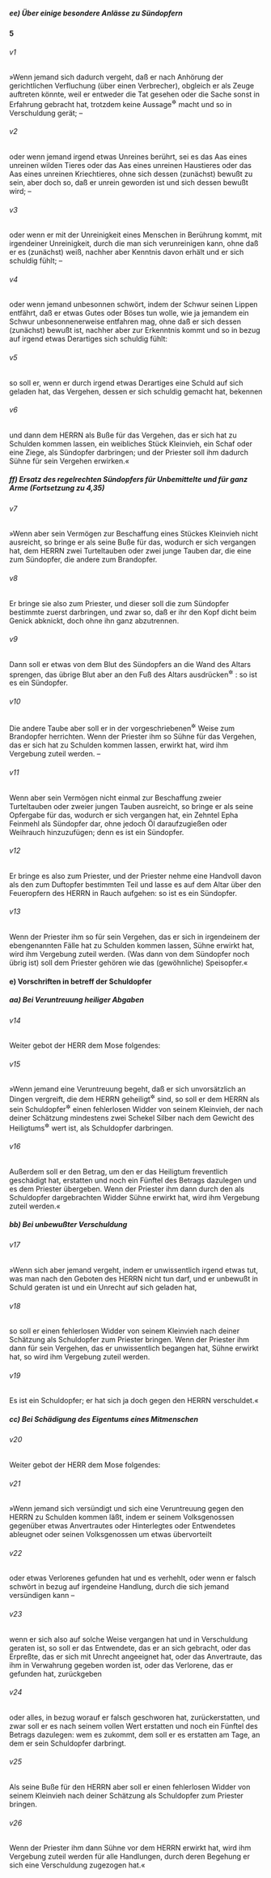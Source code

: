 ##### ee) Über einige besondere Anlässe zu Sündopfern

__5__

###### v1
»Wenn jemand sich dadurch vergeht, daß er nach Anhörung der gerichtlichen Verfluchung (über einen Verbrecher), obgleich er als Zeuge auftreten könnte, weil er entweder die Tat gesehen oder die Sache sonst in Erfahrung gebracht hat, trotzdem keine Aussage<sup title="oder: Anzeige">&#x2732;</sup>
 macht und so in Verschuldung gerät; –

###### v2
oder wenn jemand irgend etwas Unreines berührt, sei es das Aas eines unreinen wilden Tieres oder das Aas eines unreinen Haustieres oder das Aas eines unreinen Kriechtieres, ohne sich dessen (zunächst) bewußt zu sein, aber doch so, daß er unrein geworden ist und sich dessen bewußt wird; –

###### v3
oder wenn er mit der Unreinigkeit eines Menschen in Berührung kommt, mit irgendeiner Unreinigkeit, durch die man sich verunreinigen kann, ohne daß er es (zunächst) weiß, nachher aber Kenntnis davon erhält und er sich schuldig fühlt; –

###### v4
oder wenn jemand unbesonnen schwört, indem der Schwur seinen Lippen entfährt, daß er etwas Gutes oder Böses tun wolle, wie ja jemandem ein Schwur unbesonnenerweise entfahren mag, ohne daß er sich dessen (zunächst) bewußt ist, nachher aber zur Erkenntnis kommt und so in bezug auf irgend etwas Derartiges sich schuldig fühlt:

###### v5
so soll er, wenn er durch irgend etwas Derartiges eine Schuld auf sich geladen hat, das Vergehen, dessen er sich schuldig gemacht hat, bekennen

###### v6
und dann dem HERRN als Buße für das Vergehen, das er sich hat zu Schulden kommen lassen, ein weibliches Stück Kleinvieh, ein Schaf oder eine Ziege, als Sündopfer darbringen; und der Priester soll ihm dadurch Sühne für sein Vergehen erwirken.«

##### ff) Ersatz des regelrechten Sündopfers für Unbemittelte und für ganz Arme (Fortsetzung zu 4,35)


###### v7
»Wenn aber sein Vermögen zur Beschaffung eines Stückes Kleinvieh nicht ausreicht, so bringe er als seine Buße für das, wodurch er sich vergangen hat, dem HERRN zwei Turteltauben oder zwei junge Tauben dar, die eine zum Sündopfer, die andere zum Brandopfer.

###### v8
Er bringe sie also zum Priester, und dieser soll die zum Sündopfer bestimmte zuerst darbringen, und zwar so, daß er ihr den Kopf dicht beim Genick abknickt, doch ohne ihn ganz abzutrennen.

###### v9
Dann soll er etwas von dem Blut des Sündopfers an die Wand des Altars sprengen, das übrige Blut aber an den Fuß des Altars ausdrücken<sup title="= auslaufen lassen">&#x2732;</sup>
: so ist es ein Sündopfer.

###### v10
Die andere Taube aber soll er in der vorgeschriebenen<sup title="oder: gehörigen">&#x2732;</sup>
 Weise zum Brandopfer herrichten. Wenn der Priester ihm so Sühne für das Vergehen, das er sich hat zu Schulden kommen lassen, erwirkt hat, wird ihm Vergebung zuteil werden. –

###### v11
Wenn aber sein Vermögen nicht einmal zur Beschaffung zweier Turteltauben oder zweier jungen Tauben ausreicht, so bringe er als seine Opfergabe für das, wodurch er sich vergangen hat, ein Zehntel Epha Feinmehl als Sündopfer dar, ohne jedoch Öl daraufzugießen oder Weihrauch hinzuzufügen; denn es ist ein Sündopfer.

###### v12
Er bringe es also zum Priester, und der Priester nehme eine Handvoll davon als den zum Duftopfer bestimmten Teil und lasse es auf dem Altar über den Feueropfern des HERRN in Rauch aufgehen: so ist es ein Sündopfer.

###### v13
Wenn der Priester ihm so für sein Vergehen, das er sich in irgendeinem der ebengenannten Fälle hat zu Schulden kommen lassen, Sühne erwirkt hat, wird ihm Vergebung zuteil werden. (Was dann von dem Sündopfer noch übrig ist) soll dem Priester gehören wie das (gewöhnliche) Speisopfer.«

#### e) Vorschriften in betreff der Schuldopfer

##### aa) Bei Veruntreuung heiliger Abgaben


###### v14
Weiter gebot der HERR dem Mose folgendes:

###### v15
»Wenn jemand eine Veruntreuung begeht, daß er sich unvorsätzlich an Dingen vergreift, die dem HERRN geheiligt<sup title="oder: geweiht">&#x2732;</sup>
 sind, so soll er dem HERRN als sein Schuldopfer<sup title="= seine Buße">&#x2732;</sup>
 einen fehlerlosen Widder von seinem Kleinvieh, der nach deiner Schätzung mindestens zwei Schekel Silber nach dem Gewicht des Heiligtums<sup title="vgl. 2.Mose 30,13">&#x2732;</sup>
 wert ist, als Schuldopfer darbringen.

###### v16
Außerdem soll er den Betrag, um den er das Heiligtum freventlich geschädigt hat, erstatten und noch ein Fünftel des Betrags dazulegen und es dem Priester übergeben. Wenn der Priester ihm dann durch den als Schuldopfer dargebrachten Widder Sühne erwirkt hat, wird ihm Vergebung zuteil werden.«

##### bb) Bei unbewußter Verschuldung


###### v17
»Wenn sich aber jemand vergeht, indem er unwissentlich irgend etwas tut, was man nach den Geboten des HERRN nicht tun darf, und er unbewußt in Schuld geraten ist und ein Unrecht auf sich geladen hat,

###### v18
so soll er einen fehlerlosen Widder von seinem Kleinvieh nach deiner Schätzung als Schuldopfer zum Priester bringen. Wenn der Priester ihm dann für sein Vergehen, das er unwissentlich begangen hat, Sühne erwirkt hat, so wird ihm Vergebung zuteil werden.

###### v19
Es ist ein Schuldopfer; er hat sich ja doch gegen den HERRN verschuldet.«

##### cc) Bei Schädigung des Eigentums eines Mitmenschen


###### v20
Weiter gebot der HERR dem Mose folgendes:

###### v21
»Wenn jemand sich versündigt und sich eine Veruntreuung gegen den HERRN zu Schulden kommen läßt, indem er seinem Volksgenossen gegenüber etwas Anvertrautes oder Hinterlegtes oder Entwendetes ableugnet oder seinen Volksgenossen um etwas übervorteilt

###### v22
oder etwas Verlorenes gefunden hat und es verhehlt, oder wenn er falsch schwört in bezug auf irgendeine Handlung, durch die sich jemand versündigen kann –

###### v23
wenn er sich also auf solche Weise vergangen hat und in Verschuldung geraten ist, so soll er das Entwendete, das er an sich gebracht, oder das Erpreßte, das er sich mit Unrecht angeeignet hat, oder das Anvertraute, das ihm in Verwahrung gegeben worden ist, oder das Verlorene, das er gefunden hat, zurückgeben

###### v24
oder alles, in bezug worauf er falsch geschworen hat, zurückerstatten, und zwar soll er es nach seinem vollen Wert erstatten und noch ein Fünftel des Betrags dazulegen: wem es zukommt, dem soll er es erstatten am Tage, an dem er sein Schuldopfer darbringt.

###### v25
Als seine Buße für den HERRN aber soll er einen fehlerlosen Widder von seinem Kleinvieh nach deiner Schätzung als Schuldopfer zum Priester bringen.

###### v26
Wenn der Priester ihm dann Sühne vor dem HERRN erwirkt hat, wird ihm Vergebung zuteil werden für alle Handlungen, durch deren Begehung er sich eine Verschuldung zugezogen hat.«